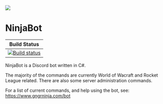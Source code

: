 <img src="https://static1.squarespace.com/static/5644323de4b07810c0b6db7b/5939edfbf7e0abe61afd8b9c/5940bca7e58c6299ddc2119a/1497420130867/botdiscord.png?format=300w"> 

# NinjaBot
| Build Status  |
| ------------- |
| [![Build status](https://ci.appveyor.com/api/projects/status/7ueylm1kmrhymfs2?svg=true)](https://ci.appveyor.com/project/gngrninja/ninjabot) |

NinjaBot is a Discord bot written in C#. 

The majority of the commands are currently World of Wacraft and Rocket League related.
There are also some server administration commands.

For a list of current commands, and help using the bot, see: https://www.gngrninja.com/bot